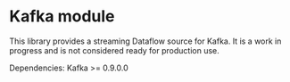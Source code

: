 # Kafka module

This library provides a streaming Dataflow source for Kafka. It is a work in progress and
is not considered ready for production use.

Dependencies:
Kafka >= 0.9.0.0
